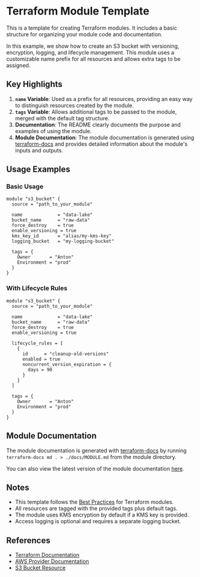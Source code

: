# Terraform Module Template

This is a template for creating Terraform modules. It includes a basic structure for organizing your module code and documentation.

In this example, we show how to create an S3 bucket with versioning, encryption, logging, and lifecycle management. This module uses a customizable name prefix for all resources and allows extra tags to be assigned.

## Key Highlights

1. **`name` Variable**: Used as a prefix for all resources, providing an easy way to distinguish resources created by the module.
2. **`tags` Variable**: Allows additional tags to be passed to the module, merged with the default tag structure.
3. **Documentation**: The README clearly documents the purpose and examples of using the module.
4. **Module Documentation**: The module documentation is generated using [terraform-docs](https://github.com/terraform-docs/terraform-docs) and provides detailed information about the module's inputs and outputs.

## Usage Examples

### Basic Usage

```hcl
module "s3_bucket" {
  source = "path_to_your_module"

  name             = "data-lake"
  bucket_name      = "raw-data"
  force_destroy    = true
  enable_versioning = true
  kms_key_id       = "alias/my-kms-key"
  logging_bucket   = "my-logging-bucket"

  tags = {
    Owner       = "Anton"
    Environment = "prod"
  }
}
```

### With Lifecycle Rules

```hcl
module "s3_bucket" {
  source = "path_to_your_module"

  name             = "data-lake"
  bucket_name      = "raw-data"
  force_destroy    = true
  enable_versioning = true

  lifecycle_rules = [
    {
      id      = "cleanup-old-versions"
      enabled = true
      noncurrent_version_expiration = {
        days = 90
      }
    }
  ]

  tags = {
    Owner       = "Anton"
    Environment = "prod"
  }
}
```

## Module Documentation

The module documentation is generated with [terraform-docs](https://github.com/terraform-docs/terraform-docs) by running `terraform-docs md . > ./docs/MODULE.md` from the module directory.

You can also view the latest version of the module documentation [here](./docs/MODULE.md).

## Notes

- This template follows the [Best Practices](https://github.com/nanlabs/terraform-aws-modules/blob/main/docs/BEST_PRACTICES.md) for Terraform modules.
- All resources are tagged with the provided tags plus default tags.
- The module uses KMS encryption by default if a KMS key is provided.
- Access logging is optional and requires a separate logging bucket.

## References

- [Terraform Documentation](https://www.terraform.io/docs/index.html)
- [AWS Provider Documentation](https://registry.terraform.io/providers/hashicorp/aws/latest/docs)
- [S3 Bucket Resource](https://registry.terraform.io/providers/hashicorp/aws/latest/docs/resources/s3_bucket)
